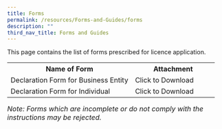```yaml
---
title: Forms
permalink: /resources/Forms-and-Guides/forms
description: ""
third_nav_title: Forms and Guides
---
```

This page contains the list of forms prescribed for licence application. 

<table>
<tbody><tr>
	<th width="60%"><b>Name of Form</b></th>
	<th width="40%"><b>Attachment</b></th>
</tr>
<tr>
	<td>Declaration Form for Business Entity</td>
<td>Click to Download</td>
</tr>
<tr>
	<td>Declaration Form for Individual</td>
<td>Click to Download</td>
</tr>
</tbody>
</table>

<i><font size="3">Note: Forms which are incomplete or do not comply with the instructions may be rejected.</font></i>